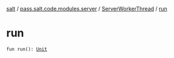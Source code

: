 [salt](../../index.md) / [pass.salt.code.modules.server](../index.md) / [ServerWorkerThread](index.md) / [run](./run.md)

# run

`fun run(): `[`Unit`](https://kotlinlang.org/api/latest/jvm/stdlib/kotlin/-unit/index.html)